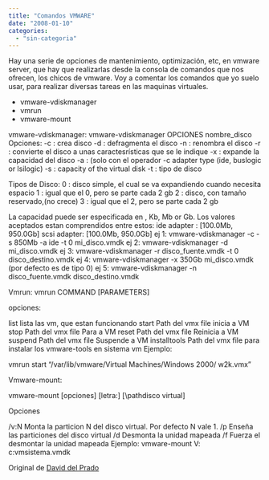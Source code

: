 ```yaml
---
title: "Comandos VMWARE"
date: "2008-01-10"
categories: 
  - "sin-categoria"
---
```


Hay una serie de opciones de mantenimiento, optimización, etc, en vmware server, que hay que realizarlas desde la consola de comandos que nos ofrecen, los chicos de vmware. Voy a comentar los comandos que yo suelo usar, para realizar diversas tareas en las maquinas virtuales.

- vmware-vdiskmanager
- vmrun
- vmware-mount

vmware-vdiskmanager: vmware-vdiskmanager OPCIONES nombre\_disco Opciones: -c : crea disco -d : defragmenta el disco -n : renombra el disco -r : convierte el disco a unas caractesrísticas que se le indique -x : expande la capacidad del disco -a : (solo con el operador -c adapter type (ide, buslogic or lsilogic) -s : capacity of the virtual disk -t : tipo de disco

Tipos de Disco: 0 : disco simple, el cual se va expandiendo cuando necesita espacio 1 : igual que el 0, pero se parte cada 2 gb 2 : disco, con tamaño reservado,(no crece) 3 : igual que el 2, pero se parte cada 2 gb

La capacidad puede ser especificada en , Kb, Mb or Gb. Los valores aceptados estan comprendidos entre estos: ide adapter : \[100.0Mb, 950.0Gb\] scsi adapter: \[100.0Mb, 950.0Gb\] ej 1: vmware-vdiskmanager -c -s 850Mb -a ide -t 0 mi\_disco.vmdk ej 2: vmware-vdiskmanager -d mi\_disco.vmdk ej 3: vmware-vdiskmanager -r disco\_fuente.vmdk -t 0 disco\_destino.vmdk ej 4: vmware-vdiskmanager -x 350Gb mi\_disco.vmdk (por defecto es de tipo 0) ej 5: vmware-vdiskmanager -n disco\_fuente.vmdk disco\_destino.vmdk

Vmrun: vmrun COMMAND \[PARAMETERS\]

opciones:

list lista las vm, que estan funcionando start Path del vmx file inicia a VM stop Path del vmx file Para a VM reset Path del vmx file Reinicia a VM suspend Path del vmx file Suspende a VM installtools Path del vmx file para instalar los vmware-tools en sistema vm Ejemplo:

vmrun start “/var/lib/vmware/Virtual Machines/Windows 2000/ w2k.vmx”

Vmware-mount:

vmware-mount \[opciones\] \[letra:\] \[\\pathdisco virtual\]

Opciones

/v:N Monta la particion N del disco virtual. Por defecto N vale 1. /p Enseña las particiones del disco virtual /d Desmonta la unidad mapeada /f Fuerza el desmontar la unidad mapeada Ejemplo: vmware-mount V: c:vmsistema.vmdk

Original de [David del Prado](https://daviddelprado.blogspot.com/2007/05/comandos-vmware.html)
